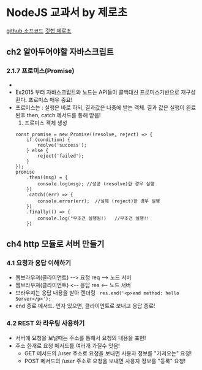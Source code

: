 # NodeJS 교과서  by 제로초
[github 소프코드](https://github.com/gilbutITbook/080229)
[깃헙 제로초](https://github.com/zerocho/nodejs-book)

## ch2 알아두어야할 자바스크립트

### 2.1.7 프로미스(Promise)
- 
- Es2015 부터  자바스크립트와 노드는 API들이 콜백대신 프로미스기반으로 재구성 횐다. 프로미스 매우 중요! 
- 프로미스는 : 실행은 바로 하되, 결과값은 나중에 받는 객체. 결과 값은 실행이 완료된후 then, catch 메서드를 통해 받음!
    1) 프로미스 객체 생성
    ```
    const promise = new Promise((resolve, reject) => {
        if (condition) {
            reolve('success');
        } else {
            reject('failed');
        }
    });
    promise
        .then((msg) = {
            console.log(msg); //성공 (resolve)한 경우 실행
        })
        .catch((err) => {
            console.error(err);  //실해 (reject)한 경우 실행
        })
        .finally(() => {
            console.log("무조건 실행됨!)   //무조건 실행!!
        })
    ```


## ch4  http 모듈로 서버 만들기

### 4.1 요청과 응답 이해하기
- 웹브라우져(클라이언트)  --> 요청 req --> 노드 서버
- 웹브라우져(클라이언트)  <-- 응답 res <-- 노드 서버
- 브라우져는 응답 내용을 받아 렌더링
` res.end('<p>end method: hello Server</p>');` 
-  end 종료 메서드.  인자 있으면, 클라이언트로 보내고 응답 종료!

### 4.2 REST 와 라우팅 사용하기
- 서버에 요청을 보낼때는 주소를 통해서 요청의 내용을 표현!
- 주소 한개로 요청 메서드를 여러개 가질수 잇음!
    - GET 메서드의 /user 주소로 요청을 보내면 사용자 정보를 "가져오는" 요청!
    - POST 메서드의 /user 주소로 요청을 보내면 사용자 정보를 "등록" 요청!
